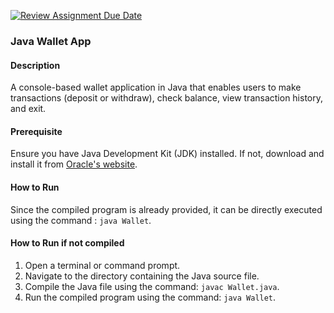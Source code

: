 [![Review Assignment Due Date](https://classroom.github.com/assets/deadline-readme-button-24ddc0f5d75046c5622901739e7c5dd533143b0c8e959d652212380cedb1ea36.svg)](https://classroom.github.com/a/hy8NMZUz)

### Java Wallet App

#### Description
A console-based wallet application in Java that enables users to make transactions (deposit or withdraw), check balance, view transaction history, and exit.

#### Prerequisite
Ensure you have Java Development Kit (JDK) installed. If not, download and install it from [Oracle's website](https://www.oracle.com/java/technologies/javase-downloads.html).

#### How to Run
Since the compiled program is already provided, it can be directly executed using the command :
 `java Wallet`.

#### How to Run if not compiled
1. Open a terminal or command prompt.
2. Navigate to the directory containing the Java source file.
3. Compile the Java file using the command: `javac Wallet.java`.
4. Run the compiled program using the command: `java Wallet`.
